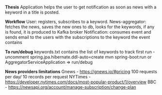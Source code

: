 **Thesis**
Application helps the user to get notification as soon as news with a keyword in a title is posted.

**Workflow**
User: registers, subscribes to a keyword.
News-aggregator: fetches the news, saves the new ones to db, looks for the keywords, if any is found, it is produced to Kafka broker
Notification: consumes event and sends email to the users with the subscriptions to the keyword the event contains

**To run/debug**
keywords.txt contains the list of keywords to track
first run - uncomment spring.jpa.hibernate.ddl-auto=create
mvn spring-boot:run
or AggregatorServiceApplication => run/debug

**News providers limitations**
Gnews - https://gnews.io/#pricing 100 requests per day/ 10 records per request
NYTimes - https://developer.nytimes.com/docs/most-popular-product/1/overview
BBC - https://newsapi.org/account/manage-subscription/change-plan


